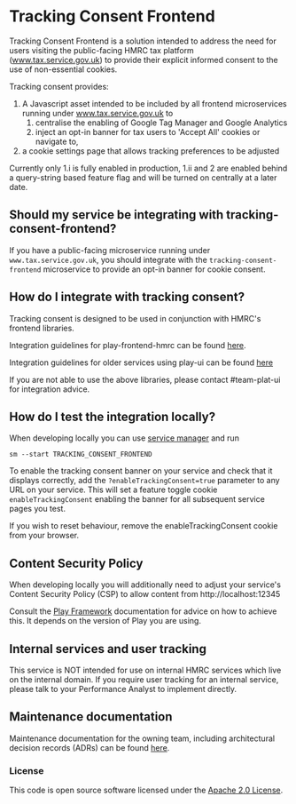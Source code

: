 # Tracking Consent Frontend
Tracking Consent Frontend is a solution intended to address the need for users visiting the public-facing HMRC tax platform 
(www.tax.service.gov.uk) to provide their explicit informed consent to the use of non-essential cookies.

Tracking consent provides:
1. A Javascript asset intended to be included by all frontend microservices running under www.tax.service.gov.uk to
    1. centralise the enabling of Google Tag Manager and Google Analytics
    1. inject an opt-in banner for tax users to 'Accept All' cookies or navigate to,
1. a cookie settings page that allows tracking preferences to be adjusted

Currently only 1.i is fully enabled in production, 1.ii and 2 are enabled behind a query-string 
based feature flag and will be turned on centrally at a later date.

## Should my service be integrating with tracking-consent-frontend?
If you have a public-facing microservice running under `www.tax.service.gov.uk`, you should integrate with the
`tracking-consent-frontend` microservice to provide an opt-in banner for cookie consent.

## How do I integrate with tracking consent?
Tracking consent is designed to be used in conjunction with HMRC's frontend libraries.

Integration guidelines for play-frontend-hmrc can be found [here](https://github.com/hmrc/play-frontend-hmrc#integrating-with-tracking-consent).

Integration guidelines for older services using play-ui can be found [here](https://github.com/hmrc/play-ui#integrating-with-tracking-consent)

If you are not able to use the above libraries, please contact #team-plat-ui for integration advice.

## How do I test the integration locally?
When developing locally you can use [service manager](https://github.com/hmrc/service-manager)
and run

```
sm --start TRACKING_CONSENT_FRONTEND
```

To enable the tracking consent banner on your service and check that it displays correctly, add the `?enableTrackingConsent=true` 
parameter to any URL on your service. This will set a feature toggle cookie `enableTrackingConsent`
 enabling the banner for all subsequent service pages you test.

If you wish to reset behaviour, remove the enableTrackingConsent cookie from your browser.

## Content Security Policy
When developing locally you will additionally need to adjust your service's Content Security Policy (CSP) to
allow content from http://localhost:12345

Consult the [Play Framework](https://www.playframework.com/) documentation for advice on how to achieve this.
It depends on the version of Play you are using.

## Internal services and user tracking
This service is NOT intended for use on internal HMRC services which live on the internal domain. If you
require user tracking for an internal service, please talk to your Performance Analyst to implement directly.  

## Maintenance documentation
Maintenance documentation for the owning team, including architectural decision records (ADRs) can be found [here](docs/maintainers.md).

### License
This code is open source software licensed under the [Apache 2.0 License]("http://www.apache.org/licenses/LICENSE-2.0.html").
 
